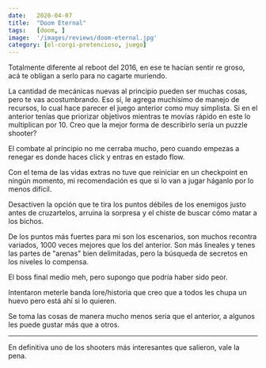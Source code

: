 ```yaml
---
date:   2020-04-07
title:  "Doom Eternal"
tags:   [doom, ]
image:  '/images/reviews/doom-eternal.jpg'
category: [el-corgi-pretencioso, juego]
---
```

Totalmente diferente al reboot del 2016, en ese te hacían sentir re groso, acá te obligan a serlo para no cagarte muriendo.

La cantidad de mecánicas nuevas al principio pueden ser muchas cosas, pero te vas acostumbrando. Eso sí, le agrega muchísimo de manejo de recursos, lo cual hace parecer el juego anterior como muy simplista. Si en el anterior tenías que priorizar objetivos mientras te movías rápido en este lo multiplican por 10. Creo que la mejor forma de describirlo sería un puzzle shooter?

El combate al principio no me cerraba mucho, pero cuando empezas a renegar es donde haces click y entras en estado flow.

Con el tema de las vidas extras no tuve que reiniciar en un checkpoint en ningún momento, mi recomendación es que si lo van a jugar háganlo por lo menos difícil.

Desactiven la opción que te tira los puntos débiles de los enemigos justo antes de cruzartelos, arruina la sorpresa y el chiste de buscar cómo matar a los bichos.

De los puntos más fuertes para mi son los escenarios, son muchos recontra variados, 1000 veces mejores que los del anterior. Son más lineales y tenes las partes de "arenas" bien delimitadas, pero la búsqueda de secretos en los niveles lo compensa.

El boss final medio meh, pero supongo que podría haber sido peor.

Intentaron meterle banda lore/historia que creo que a todos les chupa un huevo  pero está ahí si lo quieren.

Se toma las cosas de manera mucho menos seria que el anterior, a algunos les puede gustar más que a otros.

<hr>

En definitiva uno de los shooters más interesantes que salieron, vale la pena.

